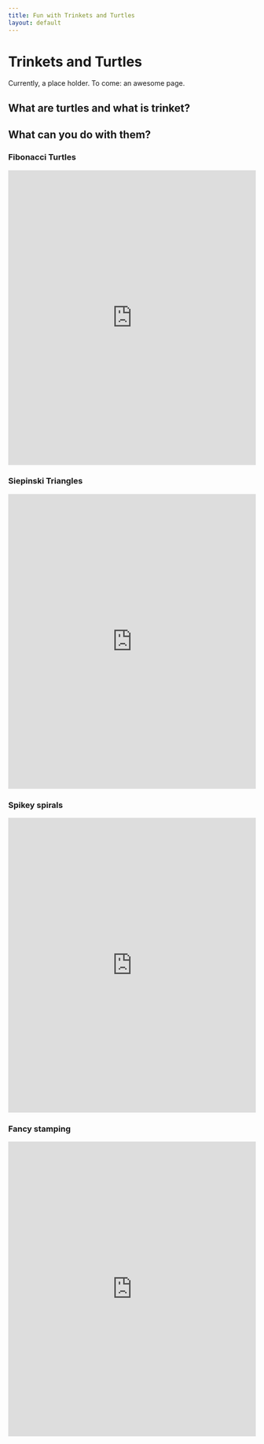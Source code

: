 ```yaml
---
title: Fun with Trinkets and Turtles
layout: default
---
```


# Trinkets and Turtles

Currently, a place holder.  To come: an awesome page. 

## What are turtles and what is trinket?


## What can you do with them? 

### Fibonacci Turtles

<iframe src="https://trinket.io/embed/python/814e6138f2" width="100%" height="600" frameborder="0" marginwidth="0" marginheight="0" allowfullscreen></iframe>


### Siepinski Triangles

<iframe src="https://trinket.io/embed/python/b175bb94fc" width="100%" height="600" frameborder="0" marginwidth="0" marginheight="0" allowfullscreen></iframe>

### Spikey spirals

<iframe src="https://trinket.io/embed/python/fc826fce5d" width="100%" height="600" frameborder="0" marginwidth="0" marginheight="0" allowfullscreen></iframe>


### Fancy stamping

<iframe src="https://trinket.io/embed/python/999e0b531e" width="100%" height="600" frameborder="0" marginwidth="0" marginheight="0" allowfullscreen></iframe>
